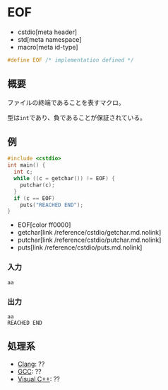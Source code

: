 # EOF
* cstdio[meta header]
* std[meta namespace]
* macro[meta id-type]

```cpp
#define EOF /* implementation defined */
```

## 概要
ファイルの終端であることを表すマクロ。

型は`int`であり、負であることが保証されている。

## 例
```cpp example
#include <cstdio>
int main() {
  int c;
  while ((c = getchar()) != EOF) {
    putchar(c);
  }
  if (c == EOF)
    puts("REACHED END");
}

```
* EOF[color ff0000]
* getchar[link /reference/cstdio/getchar.md.nolink]
* putchar[link /reference/cstdio/putchar.md.nolink]
* puts[link /reference/cstdio/puts.md.nolink]

### 入力
```
aa
```

### 出力
```
aa
REACHED END
```


## 処理系

- [Clang](/implementation.md#clang): ??
- [GCC](/implementation.md#gcc): ??
- [Visual C++](/implementation.md#visual_cpp): ??

